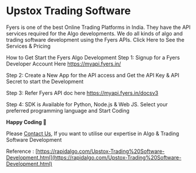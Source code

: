 Upstox Trading Software
============================

Fyers is one of the best Online Trading Platforms in India. They have the API services required for the Algo developments. We do all kinds of algo and trading software development using the Fyers APIs.
Click Here to See the Services & Pricing

How to Get Start the Fyers Algo Development
Step 1: Signup for a Fyers Developer Account Here https://myapi.fyers.in/

Step 2: Create a New App for the API access and Get the API Key & API Secret to start the Development

Step 3: Refer Fyers API doc here https://myapi.fyers.in/docsv3

Step 4: SDK is Available for Python, Node.js & Web JS. Select your preferred programming language and Start Coding

__Happy Coding 🙂__
  
Please [Contact Us](https://rapidalgo.com/Upstox-Algo-Development.html), If you want to utilise our expertise in Algo & Trading Software Development

Reference : [https://rapidalgo.com/Upstox-Trading%20Software-Development.html](https://rapidalgo.com/Upstox-Trading%20Software-Development.html)

